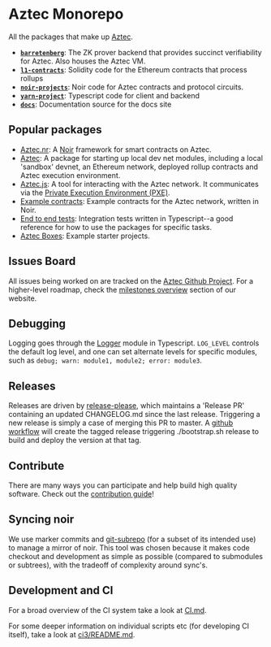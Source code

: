 # Aztec Monorepo

All the packages that make up [Aztec](https://docs.aztec.network).

- [**`barretenberg`**](/barretenberg): The ZK prover backend that provides succinct verifiability for Aztec. Also houses the Aztec VM.
- [**`l1-contracts`**](/l1-contracts): Solidity code for the Ethereum contracts that process rollups
- [**`noir-projects`**](/noir-projects): Noir code for Aztec contracts and protocol circuits.
- [**`yarn-project`**](/yarn-project): Typescript code for client and backend
- [**`docs`**](/docs): Documentation source for the docs site

## Popular packages

- [Aztec.nr](./noir-projects/aztec-nr/): A [Noir](https://noir-lang.org) framework for smart contracts on Aztec.
- [Aztec](./yarn-project/aztec/): A package for starting up local dev net modules, including a local 'sandbox' devnet, an Ethereum network, deployed rollup contracts and Aztec execution environment.
- [Aztec.js](./yarn-project/aztec.js/): A tool for interacting with the Aztec network. It communicates via the [Private Execution Environment (PXE)](./yarn-project/pxe/).
- [Example contracts](./noir-projects/noir-contracts/): Example contracts for the Aztec network, written in Noir.
- [End to end tests](./yarn-project/end-to-end/): Integration tests written in Typescript--a good reference for how to use the packages for specific tasks.
- [Aztec Boxes](./boxes/): Example starter projects.

## Issues Board

All issues being worked on are tracked on the [Aztec Github Project](https://github.com/orgs/AztecProtocol/projects/22). For a higher-level roadmap, check the [milestones overview](https://aztec.network/roadmap) section of our website.

## Debugging

Logging goes through the [Logger](yarn-project/foundation/src/log/) module in Typescript. `LOG_LEVEL` controls the default log level, and one can set alternate levels for specific modules, such as `debug; warn: module1, module2; error: module3`.

## Releases

Releases are driven by [release-please](https://github.com/googleapis/release-please), which maintains a 'Release PR' containing an updated CHANGELOG.md since the last release. Triggering a new release is simply a case of merging this PR to master. A [github workflow](./.github/workflows/release-please.yml) will create the tagged release triggering ./bootstrap.sh release to build and deploy the version at that tag.

## Contribute

There are many ways you can participate and help build high quality software. Check out the [contribution guide](CONTRIBUTING.md)!

## Syncing noir

We use marker commits and [git-subrepo](https://github.com/ingydotnet/git-subrepo) (for a subset of its intended use) to manage a mirror of noir. This tool was chosen because it makes code checkout and development as simple as possible (compared to submodules or subtrees), with the tradeoff of complexity around sync's.

## Development and CI

For a broad overview of the CI system take a look at [CI.md](CI.md).

For some deeper information on individual scripts etc (for developing CI itself), take a look at [ci3/README.md](ci3/README.md).
